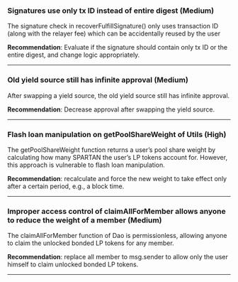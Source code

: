 ### Signatures use only tx ID instead of entire digest (Medium)

The signature check in recoverFulfillSignature() only uses transaction ID
(along with the relayer fee) which can be accidentally reused by the user

**Recommendation**: Evaluate if the signature should contain only tx ID or the entire digest, and
change logic appropriately.

---
### Old yield source still has infinite approval (Medium)

After swapping a yield source, the old yield source still has infinite approval.

**Recommendation**: Decrease approval after swapping the yield source.

---
### Flash loan manipulation on getPoolShareWeight of Utils (High)

The getPoolShareWeight function returns a user’s pool share weight by
calculating how many SPARTAN the user’s LP tokens account for.
However, this approach is vulnerable to flash loan manipulation.

**Recommendation**: recalculate and force the new weight to take effect only after a certain period, e.g., a block time.

---
### Improper access control of claimAllForMember allows anyone to reduce the weight of a member (Medium)

The claimAllForMember function of Dao is permissionless, allowing anyone
to claim the unlocked bonded LP tokens for any member.

**Recommendation**: replace all member to msg.sender to allow only the user himself to claim unlocked bonded LP tokens.

---
